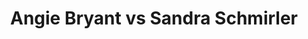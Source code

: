 ---
title: Angie Bryant vs Sandra Schmirler
player1:
  name: Bryant, Angie
  percent: 79
  wins: 0
  losses: 2
player2:
  name: Schmirler, Sandra
  percent: 81
  wins: 2
  losses: 0
games:
- player1:
    team: NS
    position: Second
    percent: 80
    win: 0
    loss: 1
  player2:
    team: CA
    position: Fourth
    percent: 83
    win: 1
    loss: 0
  event: Hearts
  year: 1994
  draw: Round Robin(3)
  score: CA 6 - NS 5
- player1:
    team: NS
    position: Third
    percent: 79
    win: 0
    loss: 1
  player2:
    team: CA
    position: Fourth
    percent: 78
    win: 1
    loss: 0
  event: Hearts
  year: 1998
  draw: Round Robin(10)
  score: CA 7 - NS 6
- player1:
    team: MAT
    position: Third
    percent: 91
    win: 0
    loss: 1
  player2:
    team: SCHM
    position: Fourth
    percent: 80
    win: 1
    loss: 0
  event: Trials (Women)
  year: 1997
  draw: Round Robin(7)
  score: MAT 4 - SCHM 6
---